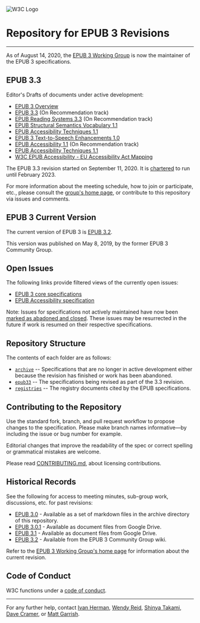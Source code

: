 ![W3C Logo](https://www.w3.org/Icons/w3c_home)

# Repository for EPUB 3 Revisions

---

As of August 14, 2020, the [EPUB 3 Working Group](https://www.w3.org/publishing/groups/epub-wg) is now the maintainer of the EPUB 3 specifications.

## EPUB 3.3

Editor's Drafts of documents under active development:

- [EPUB 3 Overview](https://w3c.github.io/epub-specs/epub33/overview/)
- [EPUB 3.3](https://w3c.github.io/epub-specs/epub33/core/) (On Recommendation track)
- [EPUB Reading Systems 3.3](https://w3c.github.io/epub-specs/epub33/rs/) (On Recommendation track)
- [EPUB Structural Semantics Vocabulary 1.1](https://w3c.github.io/epub-specs/epub33/ssv/)
- [EPUB Accessibility Techniques 1.1](https://w3c.github.io/epub-specs/epub33/a11y-tech/)
- [EPUB 3 Text-to-Speech Enhancements 1.0](https://w3c.github.io/epub-specs/epub33/tts/)
- [EPUB Accessibility 1.1](https://w3c.github.io/epub-specs/epub33/a11y/) (On Recommendation track)
- [EPUB Accessibility Techniques 1.1](https://w3c.github.io/epub-specs/epub33/a11y-tech/)
- [W3C EPUB Accessibility - EU Accessibility Act Mapping](https://w3c.github.io/epub-specs/epub33/epub-a11y-eaa-mapping/)


The EPUB 3.3 revision started on September 11, 2020. It is [chartered](https://www.w3.org/2020/08/epub-wg-charter.html) to run until February 2023.

For more information about the meeting schedule, how to join or participate, etc., please consult the [group's home page](https://www.w3.org/publishing/groups/epub-wg), or contribute to this repository via issues and comments.

## EPUB 3 Current Version

The current version of EPUB 3 is [EPUB 3.2](https://www.w3.org/publishing/epub32/).

This version was published on May 8, 2019, by the former EPUB 3 Community Group.  

## Open Issues

The following links provide filtered views of the currently open issues:

- [EPUB 3 core specifications](https://github.com/w3c/epub-specs/issues?q=is%3Aissue+is%3Aopen+-label%3ACat-NonCore+-label%3ACat-Accessibility+)
- [EPUB Accessibility specification](https://github.com/w3c/epub-specs/issues?q=is%3Aissue+is%3Aopen+label%3ACat-Accessibility+)

Note: Issues for specifications not actively maintained have now been [marked as abadoned and closed](https://github.com/w3c/epub-specs/issues?q=is%3Aissue+label%3AStatus-Abandoned+is%3Aclosed). These issues may be resurrected in the future if work is resumed on their respective specifications.

## Repository Structure

The contents of each folder are as follows:

- [`archive`](/archive) -- Specifications that are no longer in active development either because the revision has finished or work has been abandoned.
- [`epub33`](/epub33) -- The specifications being revised as part of the 3.3 revision.
- [`registries`](/registries) -- The registry documents cited by the EPUB specifications.

## Contributing to the Repository

Use the standard fork, branch, and pull request workflow to propose changes to the specification. Please make branch names informative—by including the issue or bug number for example.

Editorial changes that improve the readability of the spec or correct spelling or grammatical mistakes are welcome.

Please read [CONTRIBUTING.md](CONTRIBUTING.md), about licensing contributions.

## Historical Records

See the following for access to meeting minutes, sub-group work, discussions, etc. for past revisions:

- [EPUB 3.0](/archive/EPUB30-wiki) - Available as a set of markdown files in the archive directory of this repository.
- [EPUB 3.0.1](https://drive.google.com/drive/u/0/folders/0B9g8D2Y-6aPLMFI2X1kxRzN1amc) - Available as document files from Google Drive.
- [EPUB 3.1](https://drive.google.com/drive/u/0/folders/0B_r69cPgzjHjODJyTjlaeTVrSDQ) - Available as document files from Google Drive.
- [EPUB 3.2](https://github.com/w3c/publ-cg/wiki) - Available from the EPUB 3 Community Group wiki.

Refer to the [EPUB 3 Working Group's home page](https://www.w3.org/publishing/groups/epub-wg) for information about the current revision.

## Code of Conduct

W3C functions under a [code of conduct](https://www.w3.org/Consortium/cepc/).

---

For any further help, contact  [Ivan Herman](ivan@w3.org), [Wendy Reid](wendy.reid@rakuten.com), [Shinya Takami](takami-s@kadokawa.jp), [Dave Cramer](dauwhe@gmail.com), or [Matt Garrish](matt.garrish@gmail.com).

